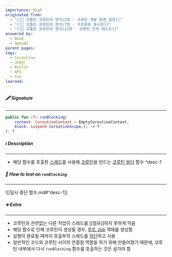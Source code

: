 ```yaml
---
importance: High
originated from:
  - "[[📘 코틀린 코루틴의 정석/2장 - 코루틴 개발 환경 설정]]"
  - "[[📘 코틀린 코루틴의 정석/7장 - 구조화된 동시성]]"
  - "[[📘 코틀린 코루틴의 정석/12장 - 코루틴 단위 테스트]]"
answered by:
  - Book
  - OpenAI
parent pages: 
tags:
  - Coroutine
  - 코루틴
  - Kotlin
  - API
  - fun
learned:
---
```

##### 🖋️ Signature
---
```Kotlin
public fun <T> runBlocking(
    context: CoroutineContext = EmptyCoroutineContext,
    block: suspend CoroutineScope.() -> T
): T
```

##### ℹ️ Description
---
- 해당 함수를 호출한 [스레드](스레드.md)를 사용해 [코루틴](코루틴.md)을 만드는 [코루틴 빌더](코루틴%20빌더.md) 함수 ^desc-1

##### 🧪 How to test on `runBlocking`
---
![[일시 중단 함수.md#^desc-1]]

##### ➕ Extra
---
- 코루틴과 관련없는 다른 작업이 스레드를 [[점유]]하지 못하게 막음
- 해당 함수로 인해 코루틴이 생성될 경우, [루트 Job](루트%20Job.md) 객체를 생성함
- 실행이 완료될 때까지 호출부의 스레드를 [차단](차단.md)하고 사용
- 일반적인 코드와 코루틴 사이의 연결점 역할을 하기 위해 만들어졌기 때문에, 코루틴 내부에서 다시 `runBlocking` 함수를 호출하는 것은 삼가야 함

